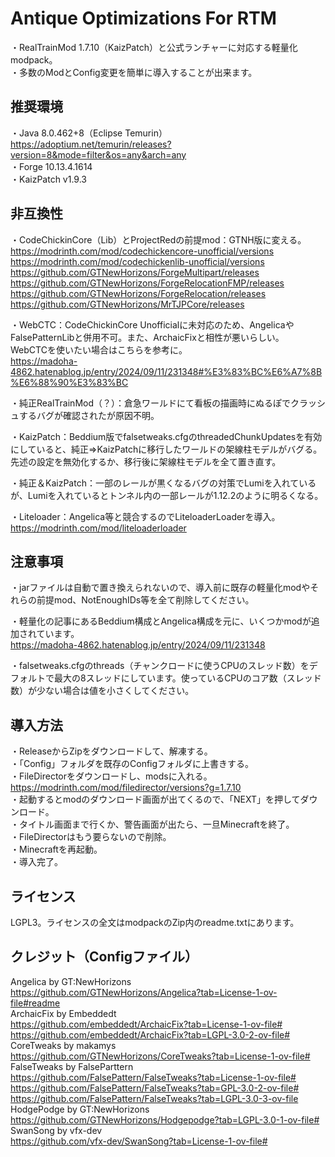 # Antique Optimizations For RTM
・RealTrainMod 1.7.10（KaizPatch）と公式ランチャーに対応する軽量化modpack。  
・多数のModとConfig変更を簡単に導入することが出来ます。
## 推奨環境
・Java 8.0.462+8（Eclipse Temurin）https://adoptium.net/temurin/releases?version=8&mode=filter&os=any&arch=any  
・Forge 10.13.4.1614  
・KaizPatch v1.9.3  
## 非互換性
・CodeChickinCore（Lib）とProjectRedの前提mod：GTNH版に変える。  
https://modrinth.com/mod/codechickencore-unofficial/versions  
https://modrinth.com/mod/codechickenlib-unofficial/versions  
https://github.com/GTNewHorizons/ForgeMultipart/releases  
https://github.com/GTNewHorizons/ForgeRelocationFMP/releases  
https://github.com/GTNewHorizons/ForgeRelocation/releases  
https://github.com/GTNewHorizons/MrTJPCore/releases  

・WebCTC：CodeChickinCore Unofficialに未対応のため、AngelicaやFalsePatternLibと併用不可。また、ArchaicFixと相性が悪いらしい。  
WebCTCを使いたい場合はこちらを参考に。  
https://madoha-4862.hatenablog.jp/entry/2024/09/11/231348#%E3%83%BC%E6%A7%8B%E6%88%90%E3%83%BC  

・純正RealTrainMod（？）：倉急ワールドにて看板の描画時にぬるぽでクラッシュするバグが確認されたが原因不明。  

・KaizPatch：Beddium版でfalsetweaks.cfgのthreadedChunkUpdatesを有効にしていると、純正⇒KaizPatchに移行したワールドの架線柱モデルがバグる。先述の設定を無効化するか、移行後に架線柱モデルを全て置き直す。  

・純正＆KaizPatch：一部のレールが黒くなるバグの対策でLumiを入れているが、Lumiを入れているとトンネル内の一部レールが1.12.2のように明るくなる。  

・Liteloader：Angelica等と競合するのでLiteloaderLoaderを導入。https://modrinth.com/mod/liteloaderloader  
## 注意事項
・jarファイルは自動で置き換えられないので、導入前に既存の軽量化modやそれらの前提mod、NotEnoughIDs等を全て削除してください。  

・軽量化の記事にあるBeddium構成とAngelica構成を元に、いくつかmodが追加されています。  
https://madoha-4862.hatenablog.jp/entry/2024/09/11/231348  

・falsetweaks.cfgのthreads（チャンクロードに使うCPUのスレッド数）をデフォルトで最大の8スレッドにしています。使っているCPUのコア数（スレッド数）が少ない場合は値を小さくしてください。
## 導入方法
・ReleaseからZipをダウンロードして、解凍する。  
・「Config」フォルダを既存のConfigフォルダに上書きする。  
・FileDirectorをダウンロードし、modsに入れる。  
https://modrinth.com/mod/filedirector/versions?g=1.7.10  
・起動するとmodのダウンロード画面が出てくるので、「NEXT」を押してダウンロード。  
・タイトル画面まで行くか、警告画面が出たら、一旦Minecraftを終了。  
・FileDirectorはもう要らないので削除。  
・Minecraftを再起動。  
・導入完了。  
## ライセンス
LGPL3。ライセンスの全文はmodpackのZip内のreadme.txtにあります。
## クレジット（Configファイル）
Angelica by GT:NewHorizons  
https://github.com/GTNewHorizons/Angelica?tab=License-1-ov-file#readme  
ArchaicFix by Embeddedt  
https://github.com/embeddedt/ArchaicFix?tab=License-1-ov-file#  
https://github.com/embeddedt/ArchaicFix?tab=LGPL-3.0-2-ov-file#  
CoreTweaks by makamys  
https://github.com/GTNewHorizons/CoreTweaks?tab=License-1-ov-file#  
FalseTweaks by FalseParttern  
https://github.com/FalsePattern/FalseTweaks?tab=License-1-ov-file#  
https://github.com/FalsePattern/FalseTweaks?tab=GPL-3.0-2-ov-file#  
https://github.com/FalsePattern/FalseTweaks?tab=LGPL-3.0-3-ov-file  
HodgePodge by GT:NewHorizons  
https://github.com/GTNewHorizons/Hodgepodge?tab=LGPL-3.0-1-ov-file#  
SwanSong by vfx-dev  
https://github.com/vfx-dev/SwanSong?tab=License-1-ov-file#  
